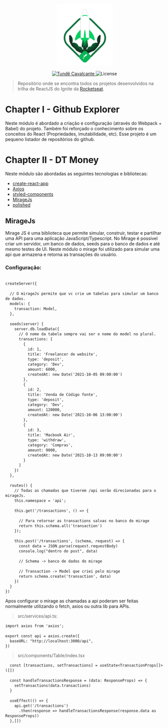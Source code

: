 <p align="center">
   <img src="https://raw.githubusercontent.com/tavareshenrique/ignite-reactjs/a11afefe824866f24dd3f9e1cc6e6e9530376ad1/%40assets/img/logo.svg" alt="Ignite" width="180"/>
</p>

<p align="center">
   <a href="https://www.linkedin.com/in/tund%C3%AA-cavalcante-1621441ba/">
      <img alt="Tundê Cavalcante" src="https://img.shields.io/badge/-Tundê Cavalcante-01B755?style=flat&logo=Linkedin&logoColor=white" />
   </a>

  <img alt="License" src="https://img.shields.io/badge/license-MIT-01B755">
</p>

> Repositório onde se encontra todos os projetos desenvolvidos na trilha de ReactJS do Ignite da [Rocketseat](https://github.com/Rocketseat).

# Chapter I - Github Explorer

Neste módulo é abordado a criação e configuração (através do Webpack + Babel) do projeto. Também foi reforçado o conhecimento sobre os conceitos do React (Propriedades, imutabilidade, etc).
Esse projeto é um pequeno listador de repositórios do github.

# Chapter II - DT Money

Neste módulo são abordadas as seguintes tecnologias e bibliotecas:

- [create-react-app](https://create-react-app.dev/)
- [Axios](https://axios-http.com/docs/intro)
- [styled-components](https://styled-components.com/)
- [MirageJs](https://miragejs.com/)
- [polished](https://polished.js.org/)

## MirageJs

Mirage JS é uma biblioteca que permite simular, construir, testar e partilhar uma API para uma aplicação JavaScript/Typescript. No Mirage é possivel criar um servidor, um banco de dados, seeds para o banco de dados e até mesmo testes de UI. Neste módulo o mirage foi utilizado para simular uma api que armazena e retorna as transações do usuário.

### Configuração:

``` Ts

createServer({

  // O mirageJs permite que vc crie um tabelas para simular um banco de dados.
  models: {
    transaction: Model,
  },

  seeds(server) {
    server.db.loadData({
      // O nome da tabela sempre vai ser o nome do model no plural.
      transactions: [
        {
          id: 1,
          title: 'Freelancer de website',
          type: 'deposit',
          category: 'Dev',
          amount: 6000,
          createdAt: new Date('2021-10-05 09:00:00')
        },
        {
          id: 2,
          title: 'Venda de Código fonte',
          type: 'deposit',
          category: 'Dev',
          amount: 120000,
          createdAt: new Date('2021-10-06 13:00:00')
        },
        {
          id: 3,
          title: 'Macbook Air',
          type: 'withdraw',
          category: 'Compras',
          amount: 9000,
          createdAt: new Date('2021-10-13 09:00:00')
        }
      ]
    })
  },

  routes() {
    // Todas as chamadas que tiverem /api serão direcionadas para o mirageJs.
    this.namespace = 'api';

    this.get('/transactions', () => {

      // Para retornar as transactions salvas no banco do mirage
      return this.schema.all('transaction')
    });

    this.post('/transactions', (schema, request) => {
      const data = JSON.parse(request.requestBody)
      console.log("dentro do post", data)

      // Schema -> banco de dados do mirage

      // Transaction -> Model que criei pelo mirage
      return schema.create('transaction', data)
    })
  }
})

```
Apos configurar o mirage as chamadas a api poderam ser feitas normalmente utilizando o fetch, axios ou outra lib para APIs.

> src/services/api.ts:

``` Ts
import axios from 'axios';

export const api = axios.create({
  baseURL: "http://localhost:3000/api",
})

```
> src/components/Table/index.tsx

```Ts
  const [transactions, setTransactions] = useState<TransactionProps[]>([])

  const handleTransactionsResponse = (data: ResponseProps) => {
    setTransactions(data.transactions)
  }
    
  useEffect(() => {
    api.get('/transactions')
      .then(response => handleTransactionsResponse(response.data as ResponseProps))
  },[])

```



